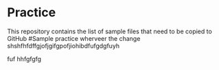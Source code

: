 # Practice
This repository contains the list of sample files that need to be copied to GitHub
#Sample practice wherveer the change shshfhfdffgjofjgifgpofjiohibdfufgdgfuyh

fuf
hhfgfgfg
